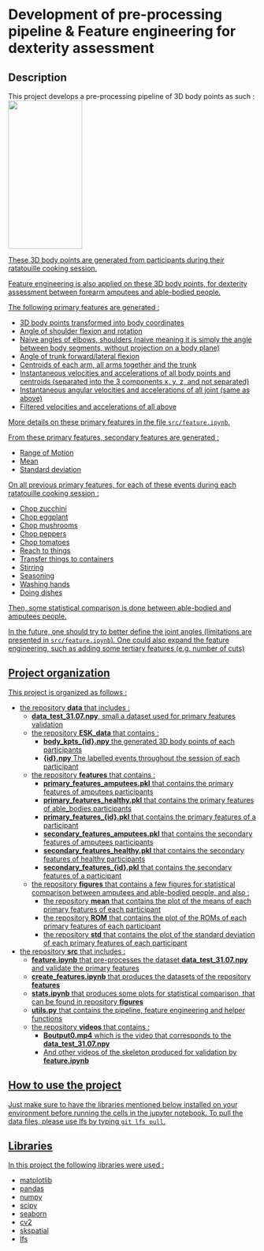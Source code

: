 # Development of pre-processing pipeline &amp; Feature engineering for dexterity assessment

## Description
This project develops a pre-processing pipeline of 3D body points as such : <a href=https://github.com/open-mmlab/mmpose/tree/main/projects/rtmpose><img src="https://user-images.githubusercontent.com/13503330/245036409-2417e4f7-2203-468f-bad0-e7a6a6bf8251.jpg"  width="150" height="300">

These 3D body points are generated from participants during their ratatouille cooking session.

Feature engineering is also applied on these 3D body points, for dexterity assessment between forearm amputees and able-bodied people.

The following primary features are generated : 
- 3D body points transformed into body coordinates
- Angle of shoulder flexion and rotation
- Naive angles of elbows, shoulders (naive meaning it is simply the angle between body segments, without projection on a body plane)
- Angle of trunk forward/lateral flexion
- Centroids of each arm, all arms together and the trunk
- Instantaneous velocities and accelerations of all body points and centroids (separated into the 3 components x, y, z, and not separated)
- Instantaneous angular velocities and accelerations of all joint (same as above)
- Filtered velocities and accelerations of all above

More details on these primary features in the file `src/feature.ipynb`.

From these primary features, secondary features are generated :
- Range of Motion 
- Mean
- Standard deviation

On all previous primary features, for each of these events during each ratatouille cooking session : 

- Chop zucchini
- Chop eggplant
- Chop mushrooms
- Chop peppers
- Chop tomatoes
- Reach to things
- Transfer things to containers
- Stirring
- Seasoning
- Washing hands
- Doing dishes

Then, some statistical comparison is done between able-bodied and amputees people.

In the future, one should try to better define the joint angles (limitations are presented in `src/feature.ipynb`). 
One could also expand the feature engineering, such as adding some tertiary features (e.g. number of cuts)

## Project organization
This project is organized as follows :

- the repository **data** that includes :
    - **data_test_31.07.npy**, small a dataset used for primary features validation
    - the repository **ESK_data** that contains :
        - **body_kpts_{id}.npy** the generated 3D body points of each participants
        - **{id}.npy** The labelled events throughout the session of each participant
    - the repository **features** that contains :
        - **primary_features_amputees.pkl** that contains the primary features of amputees participants
        - **primary_features_healthy.pkl** that contains the primary features of able_bodies participants
        - **primary_features_{id}.pkl** that contains the primary features of a participant
        - **secondary_features_amputees.pkl** that contains the secondary features of amputees participants
        - **secondary_features_healthy.pkl** that contains the secondary features of healthy participants
        - **secondary_features_{id}.pkl** that contains the secondary features of a participant
    - the repository **figures** that contains a few figures for statistical comparison between amputees and able-bodied people, and also : 
        - the repository **mean** that contains the plot of the means of each primary features of each participant
        - the repository **ROM** that contains the plot of the ROMs of each primary features of each participant
        - the repository **std** that contains the plot of the standard deviation of each primary features of each participant
- the repository **src** that includes : 
    - **feature.ipynb** that pre-processes the dataset **data_test_31.07.npy** and validate the primary features
    - **create_features.ipynb** that produces the datasets of the repository **features** 
    - **stats.ipynb** that produces some plots for statistical comparison, that can be found in repository **figures**
    - **utils.py** that contains the pipeline, feature engineering and helper functions
    - the repository **videos** that contains : 
        - **Boutput0.mp4** which is the video that corresponds to the **data_test_31.07.npy**
        - And other videos of the skeleton produced for validation by **feature.ipynb**

## How to use the project

Just make sure to have the libraries mentioned below installed on your environment before running the cells in the jupyter notebook.
To pull the data files, please use lfs by typing `git lfs pull`.

## Libraries
In this project the following libraries were used : 
- matplotlib
- pandas
- numpy
- scipy
- seaborn
- cv2
- skspatial
- [lfs](https://git-lfs.com/)